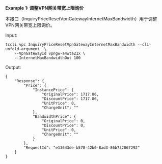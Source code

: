 **Example 1: 调整VPN网关带宽上限询价**

本接口（InquiryPriceResetVpnGatewayInternetMaxBandwidth）用于调整VPN网关带宽上限询价。

Input: 

```
tccli vpc InquiryPriceResetVpnGatewayInternetMaxBandwidth --cli-unfold-argument  \
    --VpnGatewayId vpngw-a4wta21x \
    --InternetMaxBandwidthOut 100
```

Output: 
```
{
    "Response": {
        "Price": {
            "InstancePrice": {
                "OriginalPrice": 1717.86,
                "DiscountPrice": 1717.86,
                "UnitPrice": 0,
                "ChargeUnit": ""
            },
            "BandwidthPrice": {
                "OriginalPrice": 0,
                "DiscountPrice": 0,
                "UnitPrice": 0,
                "ChargeUnit": ""
            }
        },
        "RequestId": "e13643de-b578-42b0-8ad3-86b732067292"
    }
}
```

